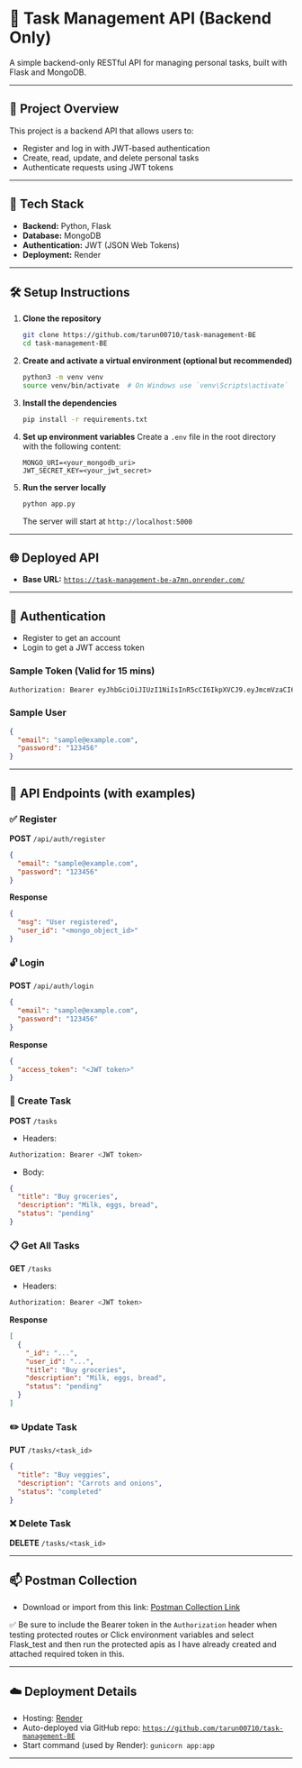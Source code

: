 # 📝 Task Management API (Backend Only)

A simple backend-only RESTful API for managing personal tasks, built with Flask and MongoDB.

---

## 🚀 Project Overview

This project is a backend API that allows users to:
- Register and log in with JWT-based authentication
- Create, read, update, and delete personal tasks
- Authenticate requests using JWT tokens

---

## 🧰 Tech Stack

- **Backend:** Python, Flask
- **Database:** MongoDB
- **Authentication:** JWT (JSON Web Tokens)
- **Deployment:** Render

---

## 🛠️ Setup Instructions

1. **Clone the repository**
   ```bash
   git clone https://github.com/tarun00710/task-management-BE
   cd task-management-BE
   ```

2. **Create and activate a virtual environment (optional but recommended)**
   ```bash
   python3 -m venv venv
   source venv/bin/activate  # On Windows use `venv\Scripts\activate`
   ```

3. **Install the dependencies**
   ```bash
   pip install -r requirements.txt
   ```

4. **Set up environment variables**
   Create a `.env` file in the root directory with the following content:
   ```env
   MONGO_URI=<your_mongodb_uri>
   JWT_SECRET_KEY=<your_jwt_secret>
   ```

5. **Run the server locally**
   ```bash
   python app.py
   ```
   The server will start at `http://localhost:5000`

---

## 🌐 Deployed API

- **Base URL:** [`https://task-management-be-a7mn.onrender.com/`](https://task-management-be-a7mn.onrender.com/)

---

## 🔐 Authentication

- Register to get an account
- Login to get a JWT access token

### Sample Token (Valid for 15 mins)
```bash
Authorization: Bearer eyJhbGciOiJIUzI1NiIsInR5cCI6IkpXVCJ9.eyJmcmVzaCI6ZmFsc2UsImlhdCI6MTc0NDIwOTE4MiwianRpIjoiMGM5YmQ1NzgtOTAxZi00MDc5LTg1ZDctN2JjNWMwMWUxNjk4IiwidHlwZSI6ImFjY2VzcyIsInN1YiI6IjY3ZjY4NTEwZTAzOWUzZTkyNjU1ZTU4YiIsIm5iZiI6MTc0NDIwOTE4MiwiY3NyZiI6ImM1YTIxNWI5LWQ1MjEtNDQ4ZC04ZGE3LTM3NjE0YmJkYjk0MSIsImV4cCI6MTc0NjgwMTE4Mn0.WruEfMoaMPBtzu_Z8lbqw1P7EUvQ33_aWb5O1it9wlY
```

### Sample User
```json
{
  "email": "sample@example.com",
  "password": "123456"
}
```

---

## 📮 API Endpoints (with examples)

### ✅ Register
**POST** `/api/auth/register`
```json
{
  "email": "sample@example.com",
  "password": "123456"
}
```
**Response**
```json
{
  "msg": "User registered",
  "user_id": "<mongo_object_id>"
}
```

### 🔓 Login
**POST** `/api/auth/login`
```json
{
  "email": "sample@example.com",
  "password": "123456"
}
```
**Response**
```json
{
  "access_token": "<JWT token>"
}
```

### 📝 Create Task
**POST** `/tasks`
- Headers:
```bash
Authorization: Bearer <JWT token>
```
- Body:
```json
{
  "title": "Buy groceries",
  "description": "Milk, eggs, bread",
  "status": "pending"
}
```

### 📋 Get All Tasks
**GET** `/tasks`
- Headers:
```bash
Authorization: Bearer <JWT token>
```
**Response**
```json
[
  {
    "_id": "...",
    "user_id": "...",
    "title": "Buy groceries",
    "description": "Milk, eggs, bread",
    "status": "pending"
  }
]
```

### ✏️ Update Task
**PUT** `/tasks/<task_id>`
```json
{
  "title": "Buy veggies",
  "description": "Carrots and onions",
  "status": "completed"
}
```

### ❌ Delete Task
**DELETE** `/tasks/<task_id>`

---

## 📫 Postman Collection

- Download or import from this link:
[Postman Collection Link](https://.postman.co/workspace/My-Workspace~edf3b47b-f1a0-4cac-8f60-1e74ea90dd8f/collection/20770043-ed91a689-57bf-432d-9d27-795202e8b2d8?action=share&creator=20770043&active-environment=20770043-9917f726-8662-4469-bba4-44f3a43ffaaf)

✅ Be sure to include the Bearer token in the `Authorization` header when testing protected routes or Click environment variables and select Flask_test and then run the protected apis as I have already created and attached required token in this.

---

## ☁️ Deployment Details

- Hosting: [Render](https://render.com)
- Auto-deployed via GitHub repo: [`https://github.com/tarun00710/task-management-BE`](https://github.com/tarun00710/task-management-BE)
- Start command (used by Render): `gunicorn app:app`

---


